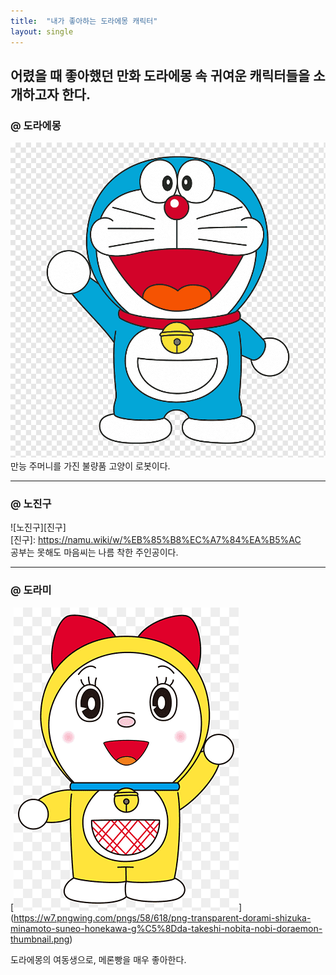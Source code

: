 ```yaml
---
title:  "내가 좋아하는 도라에몽 캐릭터"
layout: single
---
```


어렸을 때 좋아했던 만화 도라에몽 속 귀여운 캐릭터들을 소개하고자 한다.
---
### @ 도라에몽
![도라에몽](/assets/image/도라에몽.png)  
만능 주머니를 가진 불량품 고양이 로봇이다.

---
### @ 노진구
![노진구][진구]  
[진구]: https://namu.wiki/w/%EB%85%B8%EC%A7%84%EA%B5%AC  
공부는 못해도 마음씨는 나름 착한 주인공이다. 

---
### @ 도라미
[![도라미](/assets/image/도라미.png "우리 귀여운 도라미 좀 보고 가세요")]
(https://w7.pngwing.com/pngs/58/618/png-transparent-dorami-shizuka-minamoto-suneo-honekawa-g%C5%8Dda-takeshi-nobita-nobi-doraemon-thumbnail.png)

도라에몽의 여동생으로, 메론빵을 매우 좋아한다.
